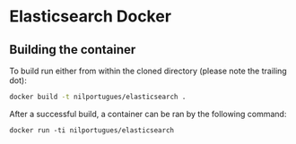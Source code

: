 # Elasticsearch Docker


## Building the container

To build run either from within the cloned directory (please note the trailing dot):

```sh
docker build -t nilportugues/elasticsearch .
```

After a successful build, a container can be ran by the following command:
```
docker run -ti nilportugues/elasticsearch
